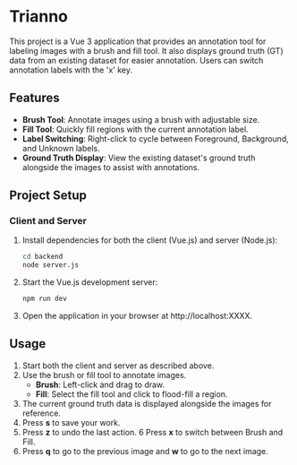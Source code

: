 # Trianno

This project is a Vue 3 application that provides an annotation tool for labeling images with a brush and fill tool. It also displays ground truth (GT) data from an existing dataset for easier annotation. Users can switch annotation labels with the 'x' key.

## Features

- **Brush Tool**: Annotate images using a brush with adjustable size.
- **Fill Tool**: Quickly fill regions with the current annotation label.
- **Label Switching**: Right-click to cycle between Foreground, Background, and Unknown labels.
- **Ground Truth Display**: View the existing dataset's ground truth alongside the images to assist with annotations.

## Project Setup

### Client and Server

1. Install dependencies for both the client (Vue.js) and server (Node.js):
   ```sh
   cd backend
   node server.js
   ```

2. Start the Vue.js development server:
   ```sh
   npm run dev
   ```

3. Open the application in your browser at http://localhost:XXXX.

## Usage

1. Start both the client and server as described above.
2. Use the brush or fill tool to annotate images.
   - **Brush**: Left-click and drag to draw.
   - **Fill**: Select the fill tool and click to flood-fill a region.
3. The current ground truth data is displayed alongside the images for reference.
4. Press **s** to save your work.
5. Press **z** to undo the last action.
6  Press **x** to switch between Brush and Fill.
7. Press **q** to go to the previous image and **w** to go to the next image.
